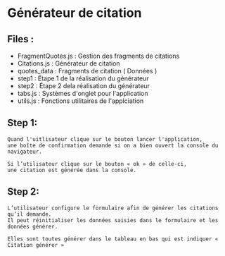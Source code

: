 # Générateur de citation

## Files :
* FragmentQuotes.js : Gestion des fragments de citations
* Citations.js : Générateur de citation
* quotes_data : Fragments de citation ( Données )
* step1 : Étape 1 de la réalisation du générateur
* step2 : Étape 2 dela réalisation du générateur
* tabs.js : Systèmes d'onglet pour l'application
* utils.js : Fonctions utilitaires de l'applciation 

## Step 1:
    Quand l'uitlisateur clique sur le bouton lancer l'application, 
    une boîte de confirmation demande si on a bien ouvert la console du navigateur.
    
    Si l’utilisateur clique sur le bouton « ok » de celle-ci, 
    une citation est générée dans la console.

## Step 2:
    L’utilisateur configure le formulaire afin de générer les citations qu’il demande. 
    Il peut réinitialiser les données saisies dans le formulaire et les données générer.

    Elles sont toutes générer dans le tableau en bas qui est indiquer « Citation générer » 

